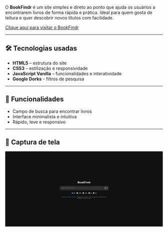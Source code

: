 O **BookFindr** é um site simples e direto ao ponto que ajuda os usuários a encontrarem livros de forma rápida e prática. Ideal para quem gosta de leitura e quer descobrir novos títulos com facilidade.

[Clique aqui para visitar o BookFindr](https://seuusuario.github.io/BookFindr/)

---

## 🛠 Tecnologias usadas

- **HTML5** – estrutura do site
- **CSS3** – estilização e responsividade
- **JavaScript Vanilla** – funcionalidades e interatividade
- **Google Dorks** - filtros de pesquisa

---

## 🎯 Funcionalidades

- Campo de busca para encontrar livros
- Interface minimalista e intuitiva
- Rápido, leve e responsivo

---

## 📸 Captura de tela

![Preview do BookFindr](./assets/BookFindr.jpg)

```md

